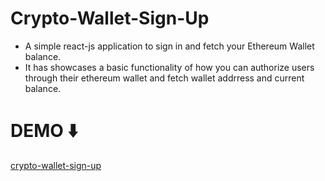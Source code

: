 # Crypto-Wallet-Sign-Up

- A simple react-js application to sign in and fetch your Ethereum Wallet balance.
- It has showcases a basic functionality of how you can authorize users through their ethereum wallet and fetch wallet addrress and current balance.

# DEMO ⬇️  <br />
[crypto-wallet-sign-up](https://crypto-wallet-sign-up.vercel.app/)
